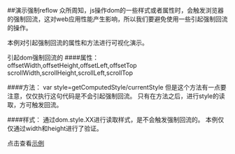 ##演示强制reflow
众所周知，js操作dom的一些样式或者属性时，会触发浏览器的强制回流，这对web应用性能产生影响，所以我们要避免使用一些引起强制回流的操作。

本例对引起强制回流的属性和方法进行可视化演示。

引起dom强制回流的
####属性：
offsetWidth,offsetHeight,offsetLeft,offsetTop
scrollWidth,scrollHeight,scrollLeft,scrollTop

####方法：
var style=getComputedStyle/currentStyle
但是这个方法有一点要注意，仅仅执行这句代码是不会引起强制回流。
只有在方法之后，进行style的读取，方可触发回流。

####样式：
通过dom.style.XX进行读取样式，是不会触发强制回流的。
本例仅仅通过width和height进行了验证。

点击查看[示例](http://lucefer.github.io/point)

